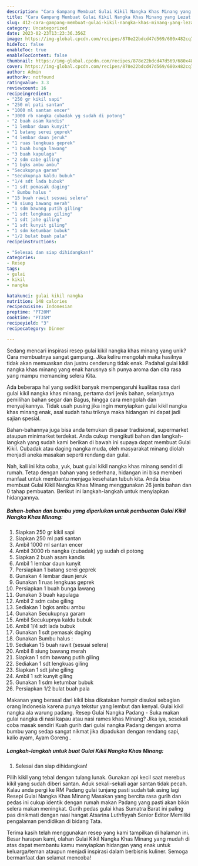 ```yaml
---
description: "Cara Gampang Membuat Gulai Kikil Nangka Khas Minang yang Lezat Sekali"
title: "Cara Gampang Membuat Gulai Kikil Nangka Khas Minang yang Lezat Sekali"
slug: 412-cara-gampang-membuat-gulai-kikil-nangka-khas-minang-yang-lezat-sekali
category: Uncategorized
date: 2023-02-23T13:23:36.356Z
image: https://img-global.cpcdn.com/recipes/878e22bdcd47d569/680x482cq70/gulai-kikil-nangka-khas-minang-foto-resep-utama.jpg
hideToc: false
enableToc: true
enableTocContent: false
thumbnail: https://img-global.cpcdn.com/recipes/878e22bdcd47d569/680x482cq70/gulai-kikil-nangka-khas-minang-foto-resep-utama.jpg
cover: https://img-global.cpcdn.com/recipes/878e22bdcd47d569/680x482cq70/gulai-kikil-nangka-khas-minang-foto-resep-utama.jpg
author: Admin
authorAv: notfound
ratingvalue: 3.3
reviewcount: 16
recipeingredient:
- "250 gr kikil sapi"
- "250 ml pati santan"
- "1000 ml santan encer"
- "3000 rb nangka cubadak yg sudah di potong"
- "2 buah asam kandis"
- "1 lembar daun kunyit"
- "1 batang serei geprek"
- "4 lembar daun jeruk"
- "1 ruas lengkuas geprek"
- "1 buah bunga lawang"
- "3 buah kapulaga"
- "2 sdm cabe giling"
- "1 bgks ambu ambu"
- "Secukupnya garam"
- "Secukupnya kaldu bubuk"
- "1/4 sdt lada bubuk"
- "1 sdt pemasak daging"
- " Bumbu halus "
- "15 buah rawit sesuai selera"
- "8 siung bawang merah"
- "1 sdm bawang putih giling"
- "1 sdt lengkuas giling"
- "1 sdt jahe giling"
- "1 sdt kunyit giling"
- "1 sdm ketumbar bubuk"
- "1/2 bulat buah pala"
recipeinstructions:

- "Selesai dan siap dihidangkan!"
categories:
- Resep
tags:
- gulai
- kikil
- nangka

katakunci: gulai kikil nangka 
nutrition: 148 calories
recipecuisine: Indonesian
preptime: "PT20M"
cooktime: "PT35M"
recipeyield: "3"
recipecategory: Dinner

---
```





Sedang mencari inspirasi resep gulai kikil nangka khas minang yang unik? Cara membuatnya sangat gampang. Jika keliru mengolah maka hasilnya tidak akan memuaskan dan justru cenderung tidak enak. Padahal gulai kikil nangka khas minang yang enak harusnya sih punya aroma dan cita rasa yang mampu memancing selera Kita.





Ada beberapa hal yang sedikit banyak mempengaruhi kualitas rasa dari gulai kikil nangka khas minang, pertama dari jenis bahan, selanjutnya pemilihan bahan segar dan Bagus, hingga cara mengolah dan menyajikannya. Tidak usah pusing jika ingin menyiapkan gulai kikil nangka khas minang enak,      asal sudah tahu triknya maka hidangan ini dapat jadi sajian spesial.














Bahan-bahannya juga bisa anda temukan di pasar tradisional, supermarket ataupun minimarket terdekat. Anda cukup mengikuti bahan dan langkah-langkah yang sudah kami berikan di bawah ini supaya dapat membuat Gulai Kikil. Cubadak atau daging nangka muda, oleh masyarakat minang diolah menjadi aneka masakan seperti rendang dan gulai.






Nah, kali ini kita coba, yuk, buat gulai kikil nangka khas minang sendiri di rumah. Tetap dengan bahan yang sederhana, hidangan ini bisa memberi manfaat untuk membantu menjaga kesehatan tubuh kita. Anda bisa membuat Gulai Kikil Nangka Khas Minang menggunakan 26 jenis bahan dan 0 tahap pembuatan. Berikut ini langkah-langkah untuk menyiapkan hidangannya.

<!--inarticleads1-->

##### Bahan-bahan dan bumbu yang diperlukan untuk pembuatan Gulai Kikil Nangka Khas Minang:

1. Siapkan 250 gr kikil sapi
1. Siapkan 250 ml pati santan
1. Ambil 1000 ml santan encer
1. Ambil 3000 rb nangka (cubadak) yg sudah di potong
1. Siapkan 2 buah asam kandis
1. Ambil 1 lembar daun kunyit
1. Persiapkan 1 batang serei geprek
1. Gunakan 4 lembar daun jeruk
1. Gunakan 1 ruas lengkuas geprek
1. Persiapkan 1 buah bunga lawang
1. Gunakan 3 buah kapulaga
1. Ambil 2 sdm cabe giling
1. Sediakan 1 bgks ambu ambu
1. Gunakan Secukupnya garam
1. Ambil Secukupnya kaldu bubuk
1. Ambil 1/4 sdt lada bubuk
1. Gunakan 1 sdt pemasak daging
1. Gunakan  Bumbu halus :
1. Sediakan 15 buah rawit (sesuai selera)
1. Ambil 8 siung bawang merah
1. Siapkan 1 sdm bawang putih giling
1. Sediakan 1 sdt lengkuas giling
1. Siapkan 1 sdt jahe giling
1. Ambil 1 sdt kunyit giling
1. Gunakan 1 sdm ketumbar bubuk
1. Persiapkan 1/2 bulat buah pala


Makanan yang berasal dari kikil bisa dikatakan hampir disukai sebagian orang Indonesia karena punya tekstur yang lembut dan kenyal. Gulai kikil nangka ala warung padang. Resep Gulai Nangka Padang - Suka makan gulai nangka di nasi kapau atau nasi rames khas Minang? Jika iya, sesekali coba masak sendiri Kuah gurih dari gulai nangka Padang dengan aroma bumbu yang sedap sangat nikmat jika dipadukan dengan rendang sapi, kalio ayam, Ayam Goreng.. 

<!--inarticleads2-->

##### Langkah-langkah untuk buat Gulai Kikil Nangka Khas Minang:


1. Selesai dan siap dihidangkan!

Pilih kikil yang tebal dengan tulang lunak. Gunakan api kecil saat merebus kikil yang sudah diberi santan. Aduk sekali-sekali agar santan tidak pecah. Kalau anda pergi ke RM Padang gulai tunjang pasti sudah tak asing lagi Resepi Gulai Nangka Khas Minang Masakan yang bercita rasa gurih dan pedas ini cukup identik dengan rumah makan Padang yang pasti akan bikin selera makan meningkat. Gurih pedas gulai khas Sumatra Barat ini paling pas dinikmati dengan nasi hangat Atsarina Luthfiyyah Senior Editor Memiliki pengalaman pendidikan di bidang Tata. 

Terima kasih telah menggunakan resep yang kami tampilkan di halaman ini. Besar harapan kami, olahan Gulai Kikil Nangka Khas Minang yang mudah di atas dapat membantu kamu menyiapkan hidangan yang enak untuk keluarga/teman ataupun menjadi inspirasi dalam berbisnis kuliner. Semoga bermanfaat dan selamat mencoba!
